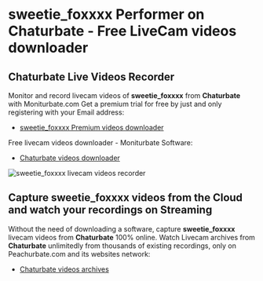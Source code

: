 # sweetie_foxxxx Performer on Chaturbate - Free LiveCam videos downloader

## Chaturbate Live Videos Recorder

Monitor and record livecam videos of **sweetie_foxxxx** from **Chaturbate** with Moniturbate.com
Get a premium trial for free by just and only registering with your Email address:
* [sweetie_foxxxx Premium videos downloader](https://moniturbate.com/request-demo-licence-key.html)

Free livecam videos downloader - Moniturbate Software:
* [Chaturbate videos downloader](https://moniturbate.com/moniturbate-download-software.html)

![sweetie_foxxxx livecam videos recorder](https://peachurnet.com/templates/moniturbate-software.png)


## Capture sweetie_foxxxx videos from the Cloud and watch your recordings on Streaming

Without the need of downloading a software, capture **sweetie_foxxxx** livecam videos from **Chaturbate** 100% online.
Watch Livecam archives from **Chaturbate** unlimitedly from thousands of existing recordings, only on Peachurbate.com and its websites network:
* [Chaturbate videos archives](https://peachurnet.com/)